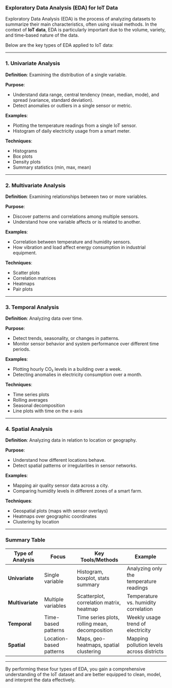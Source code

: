 ### **Exploratory Data Analysis (EDA) for IoT Data**

Exploratory Data Analysis (EDA) is the process of analyzing datasets to summarize their main characteristics, often using visual methods. In the context of **IoT data**, EDA is particularly important due to the volume, variety, and time-based nature of the data.

Below are the key types of EDA applied to IoT data:

---

### **1. Univariate Analysis**

**Definition**: Examining the distribution of a single variable.

**Purpose**:

* Understand data range, central tendency (mean, median, mode), and spread (variance, standard deviation).
* Detect anomalies or outliers in a single sensor or metric.

**Examples**:

* Plotting the temperature readings from a single IoT sensor.
* Histogram of daily electricity usage from a smart meter.

**Techniques**:

* Histograms
* Box plots
* Density plots
* Summary statistics (min, max, mean)

---

### **2. Multivariate Analysis**

**Definition**: Examining relationships between two or more variables.

**Purpose**:

* Discover patterns and correlations among multiple sensors.
* Understand how one variable affects or is related to another.

**Examples**:

* Correlation between temperature and humidity sensors.
* How vibration and load affect energy consumption in industrial equipment.

**Techniques**:

* Scatter plots
* Correlation matrices
* Heatmaps
* Pair plots

---

### **3. Temporal Analysis**

**Definition**: Analyzing data over time.

**Purpose**:

* Detect trends, seasonality, or changes in patterns.
* Monitor sensor behavior and system performance over different time periods.

**Examples**:

* Plotting hourly CO₂ levels in a building over a week.
* Detecting anomalies in electricity consumption over a month.

**Techniques**:

* Time series plots
* Rolling averages
* Seasonal decomposition
* Line plots with time on the x-axis

---

### **4. Spatial Analysis**

**Definition**: Analyzing data in relation to location or geography.

**Purpose**:

* Understand how different locations behave.
* Detect spatial patterns or irregularities in sensor networks.

**Examples**:

* Mapping air quality sensor data across a city.
* Comparing humidity levels in different zones of a smart farm.

**Techniques**:

* Geospatial plots (maps with sensor overlays)
* Heatmaps over geographic coordinates
* Clustering by location

---

### **Summary Table**

| Type of Analysis | Focus                   | Key Tools/Methods                              | Example                                   |
| ---------------- | ----------------------- | ---------------------------------------------- | ----------------------------------------- |
| **Univariate**   | Single variable         | Histogram, boxplot, stats summary              | Analyzing only the temperature readings   |
| **Multivariate** | Multiple variables      | Scatterplot, correlation matrix, heatmap       | Temperature vs. humidity correlation      |
| **Temporal**     | Time-based patterns     | Time series plots, rolling mean, decomposition | Weekly usage trend of electricity         |
| **Spatial**      | Location-based patterns | Maps, geo-heatmaps, spatial clustering         | Mapping pollution levels across districts |

---

By performing these four types of EDA, you gain a comprehensive understanding of the IoT dataset and are better equipped to clean, model, and interpret the data effectively.

